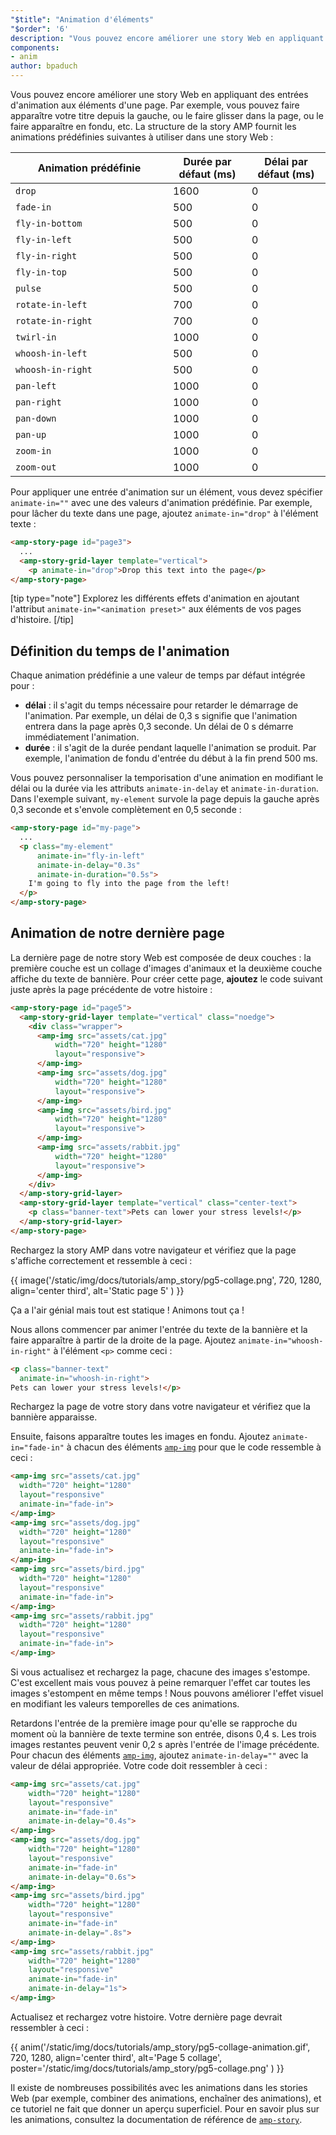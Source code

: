 ```yaml
---
"$title": "Animation d'éléments"
"$order": '6'
description: "Vous pouvez encore améliorer une story Web en appliquant des entrées d'animation aux éléments d'une page. Par exemple, vous pouvez faire apparaître votre titre..."
components:
- anim
author: bpaduch
---
```


Vous pouvez encore améliorer une story Web en appliquant des entrées d'animation aux éléments d'une page. Par exemple, vous pouvez faire apparaître votre titre depuis la gauche, ou le faire glisser dans la page, ou le faire apparaître en fondu, etc. La structure de la story AMP fournit les animations prédéfinies suivantes à utiliser dans une story Web :

<table>
<thead><tr>
  <th width="50%">Animation prédéfinie</th>
  <th width="25%">Durée par défaut (ms)</th>
  <th width="25%">Délai par défaut (ms)</th>
</tr></thead>
<tbody>
<tr>
  <td><code>drop</code></td>
  <td>1600</td>
  <td>0</td>
</tr>
<tr>
  <td><code>fade-in</code></td>
  <td>500</td>
  <td>0</td>
</tr>
<tr>
  <td><code>fly-in-bottom</code></td>
  <td>500</td>
  <td>0</td>
</tr>
<tr>
  <td><code>fly-in-left</code></td>
  <td>500</td>
  <td>0</td>
</tr>
<tr>
  <td><code>fly-in-right</code></td>
  <td>500</td>
  <td>0</td>
</tr>
<tr>
  <td><code>fly-in-top</code></td>
  <td>500</td>
  <td>0</td>
</tr>
<tr>
  <td><code>pulse</code></td>
  <td>500</td>
  <td>0</td>
</tr>
<tr>
  <td><code>rotate-in-left</code></td>
  <td>700</td>
  <td>0</td>
</tr>
<tr>
  <td><code>rotate-in-right</code></td>
  <td>700</td>
  <td>0</td>
</tr>
<tr>
  <td><code>twirl-in</code></td>
  <td>1000</td>
  <td>0</td>
</tr>
<tr>
  <td><code>whoosh-in-left</code></td>
  <td>500</td>
  <td>0</td>
</tr>
<tr>
  <td><code>whoosh-in-right</code></td>
  <td>500</td>
  <td>0</td>
</tr>
<tr>
  <td><code>pan-left</code></td>
  <td>1000</td>
  <td>0</td>
</tr>
<tr>
  <td><code>pan-right</code></td>
  <td>1000</td>
  <td>0</td>
</tr>
<tr>
  <td><code>pan-down</code></td>
  <td>1000</td>
  <td>0</td>
</tr>
<tr>
  <td><code>pan-up</code></td>
  <td>1000</td>
  <td>0</td>
</tr>
<tr>
  <td><code>zoom-in</code></td>
  <td>1000</td>
  <td>0</td>
</tr>
<tr>
  <td><code>zoom-out</code></td>
  <td>1000</td>
  <td>0</td>
</tr>
</tbody>
</table>

Pour appliquer une entrée d'animation sur un élément, vous devez spécifier <code>animate-in="<em data-md-type="raw_html"><animation data-md-type="raw_html" preset></animation></em>"</code> avec une des valeurs d'animation prédéfinie.  Par exemple, pour lâcher du texte dans une page, ajoutez `animate-in="drop"` à l'élément texte :

```html
<amp-story-page id="page3">
  ...
  <amp-story-grid-layer template="vertical">
    <p animate-in="drop">Drop this text into the page</p>
</amp-story-page>
```

[tip type="note"] Explorez les différents effets d'animation en ajoutant l'attribut `animate-in="<animation preset>"` aux éléments de vos pages d'histoire. [/tip]

## Définition du temps de l'animation

Chaque animation prédéfinie a une valeur de temps par défaut intégrée pour :

- **délai** : il s'agit du temps nécessaire pour retarder le démarrage de l'animation. Par exemple, un délai de 0,3 s signifie que l'animation entrera dans la page après 0,3 seconde. Un délai de 0 s démarre immédiatement l'animation.
- **durée** : il s'agit de la durée pendant laquelle l'animation se produit. Par exemple, l'animation de fondu d'entrée du début à la fin prend 500 ms.

Vous pouvez personnaliser la temporisation d'une animation en modifiant le délai ou la durée via les attributs `animate-in-delay` et `animate-in-duration`. Dans l'exemple suivant, `my-element` survole la page depuis la gauche après 0,3 seconde et s'envole complètement en 0,5 seconde :

```html
<amp-story-page id="my-page">
  ...
  <p class="my-element"
      animate-in="fly-in-left"
      animate-in-delay="0.3s"
      animate-in-duration="0.5s">
    I'm going to fly into the page from the left!
  </p>
</amp-story-page>
```

## Animation de notre dernière page

La dernière page de notre story Web est composée de deux couches : la première couche est un collage d'images d'animaux et la deuxième couche affiche du texte de bannière. Pour créer cette page, **ajoutez** le code suivant juste après la page précédente de votre histoire :

```html
<amp-story-page id="page5">
  <amp-story-grid-layer template="vertical" class="noedge">
    <div class="wrapper">
      <amp-img src="assets/cat.jpg"
          width="720" height="1280"
          layout="responsive">
      </amp-img>
      <amp-img src="assets/dog.jpg"
          width="720" height="1280"
          layout="responsive">
      </amp-img>
      <amp-img src="assets/bird.jpg"
          width="720" height="1280"
          layout="responsive">
      </amp-img>
      <amp-img src="assets/rabbit.jpg"
          width="720" height="1280"
          layout="responsive">
      </amp-img>
    </div>
  </amp-story-grid-layer>
  <amp-story-grid-layer template="vertical" class="center-text">
    <p class="banner-text">Pets can lower your stress levels!</p>
  </amp-story-grid-layer>
</amp-story-page>
```

Rechargez la story AMP dans votre navigateur et vérifiez que la page s'affiche correctement et ressemble à ceci :

{{ image('/static/img/docs/tutorials/amp_story/pg5-collage.png', 720, 1280, align='center third', alt='Static page 5' ) }}

Ça a l'air génial mais tout est statique ! Animons tout ça !

Nous allons commencer par animer l'entrée du texte de la bannière et la faire apparaître à partir de la droite de la page. Ajoutez `animate-in="whoosh-in-right"` à l'élément `<p>` comme ceci :

```html
<p class="banner-text"
  animate-in="whoosh-in-right">
Pets can lower your stress levels!</p>
```

Rechargez la page de votre story dans votre navigateur et vérifiez que la bannière apparaisse.

Ensuite, faisons apparaître toutes les images en fondu. Ajoutez `animate-in="fade-in"` à chacun des éléments [`amp-img`](../../../../documentation/components/reference/amp-img.md) pour que le code ressemble à ceci :

```html
<amp-img src="assets/cat.jpg"
  width="720" height="1280"
  layout="responsive"
  animate-in="fade-in">
</amp-img>
<amp-img src="assets/dog.jpg"
  width="720" height="1280"
  layout="responsive"
  animate-in="fade-in">
</amp-img>
<amp-img src="assets/bird.jpg"
  width="720" height="1280"
  layout="responsive"
  animate-in="fade-in">
</amp-img>
<amp-img src="assets/rabbit.jpg"
  width="720" height="1280"
  layout="responsive"
  animate-in="fade-in">
</amp-img>
```

Si vous actualisez et rechargez la page, chacune des images s'estompe. C'est excellent mais vous pouvez à peine remarquer l'effet car toutes les images s'estompent en même temps ! Nous pouvons améliorer l'effet visuel en modifiant les valeurs temporelles de ces animations.

Retardons l'entrée de la première image pour qu'elle se rapproche du moment où la bannière de texte termine son entrée, disons 0,4 s. Les trois images restantes peuvent venir 0,2 s après l'entrée de l'image précédente. Pour chacun des éléments [`amp-img`](../../../../documentation/components/reference/amp-img.md), ajoutez `animate-in-delay=""` avec la valeur de délai appropriée. Votre code doit ressembler à ceci :

```html
<amp-img src="assets/cat.jpg"
    width="720" height="1280"
    layout="responsive"
    animate-in="fade-in"
    animate-in-delay="0.4s">
</amp-img>
<amp-img src="assets/dog.jpg"
    width="720" height="1280"
    layout="responsive"
    animate-in="fade-in"
    animate-in-delay="0.6s">
</amp-img>
<amp-img src="assets/bird.jpg"
    width="720" height="1280"
    layout="responsive"
    animate-in="fade-in"
    animate-in-delay=".8s">
</amp-img>
<amp-img src="assets/rabbit.jpg"
    width="720" height="1280"
    layout="responsive"
    animate-in="fade-in"
    animate-in-delay="1s">
</amp-img>

```

Actualisez et rechargez votre histoire. Votre dernière page devrait ressembler à ceci :

{{ anim('/static/img/docs/tutorials/amp_story/pg5-collage-animation.gif', 720, 1280, align='center third', alt='Page 5 collage', poster='/static/img/docs/tutorials/amp_story/pg5-collage.png' ) }}

Il existe de nombreuses possibilités avec les animations dans les stories Web (par exemple, combiner des animations, enchaîner des animations), et ce tutoriel ne fait que donner un aperçu superficiel. Pour en savoir plus sur les animations, consultez la documentation de référence de [`amp-story`](../../../../documentation/components/reference/amp-story.md).
